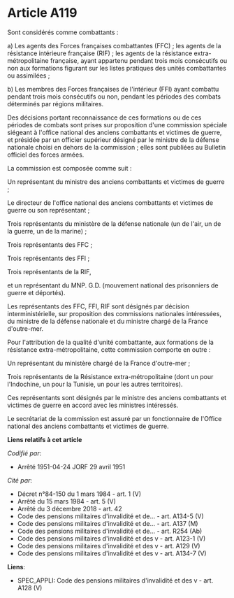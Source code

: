 # Article A119

Sont considérés comme combattants :

a) Les agents des Forces françaises combattantes (FFC) ; les agents de la résistance intérieure française (RIF) ; les agents
de la résistance extra-métropolitaine française, ayant appartenu pendant trois mois consécutifs ou non aux formations
figurant sur les listes pratiques des unités combattantes ou assimilées ;

b) Les membres des Forces françaises de l'intérieur (FFI) ayant combattu pendant trois mois consécutifs ou non, pendant les
périodes des combats déterminés par régions militaires.

Des décisions portant reconnaissance de ces formations ou de ces périodes de combats sont prises sur proposition d'une
commission spéciale siégeant à l'office national des anciens combattants et victimes de guerre, et présidée par un officier
supérieur désigné par le ministre de la défense nationale choisi en dehors de la commission ; elles sont publiées au Bulletin
officiel des forces armées.

La commission est composée comme suit :

Un représentant du ministre des anciens combattants et victimes de guerre ;

Le directeur de l'office national des anciens combattants et victimes de guerre ou son représentant ;

Trois représentants du ministère de la défense nationale (un de l'air, un de la guerre, un de la marine) ;

Trois représentants des FFC ;

Trois représentants des FFI ; 

Trois représentants de la RIF,

et un représentant du MNP. G.D. (mouvement national des prisonniers de guerre et déportés).

Les représentants des FFC, FFI, RIF sont désignés par décision interministérielle, sur proposition des commissions nationales
intéressées, du ministre de la défense nationale et du ministre chargé de la France d'outre-mer.

Pour l'attribution de la qualité d'unité combattante, aux formations de la résistance extra-métropolitaine, cette commission
comporte en outre :

Un représentant du ministère chargé de la France d'outre-mer ;

Trois représentants de la Résistance extra-métropolitaine (dont un pour l'Indochine, un pour la Tunisie, un pour les autres
territoires).

Ces représentants sont désignés par le ministre des anciens combattants et victimes de guerre en accord avec les ministres
intéressés.

Le secrétariat de la commission est assuré par un fonctionnaire de l'Office national des anciens combattants et victimes de
guerre.

**Liens relatifs à cet article**

_Codifié par_:

  - Arrêté 1951-04-24 JORF 29 avril 1951

_Cité par_:

  - Décret n°84-150 du 1 mars 1984 - art. 1 (V)
  - Arrêté du 15 mars 1984 - art. 5 (V)
  - Arrêté du 3 décembre 2018 - art. 42
  - Code des pensions militaires d'invalidité et de... - art. A134-5 (V)
  - Code des pensions militaires d'invalidité et de... - art. A137 (M)
  - Code des pensions militaires d'invalidité et de... - art. R254 (Ab)
  - Code des pensions militaires d'invalidité et des v - art. A123-1 (V)
  - Code des pensions militaires d'invalidité et des v - art. A129 (V)
  - Code des pensions militaires d'invalidité et des v - art. A134-7 (V)

**Liens**:

  - SPEC_APPLI: Code des pensions militaires d'invalidité et des v - art. A128 (V)
